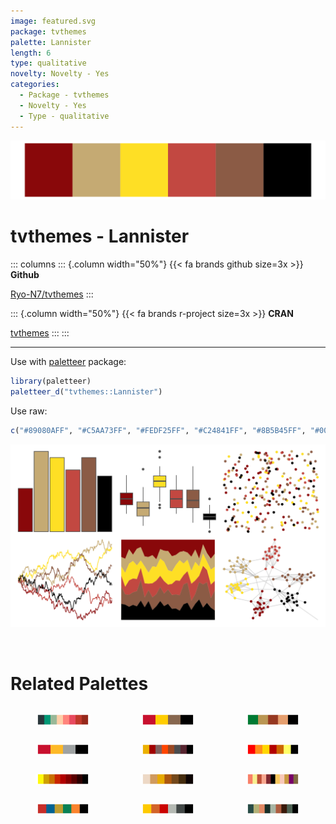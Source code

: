 ```yaml
---
image: featured.svg
package: tvthemes
palette: Lannister
length: 6
type: qualitative
novelty: Novelty - Yes
categories:
  - Package - tvthemes
  - Novelty - Yes
  - Type - qualitative
---
```


![](featured.svg)

# tvthemes - Lannister 

::: columns
::: {.column width="50%"}
{{< fa brands github size=3x >}}
**Github**

[Ryo-N7/tvthemes](https://github.com/Ryo-N7/tvthemes)
:::

::: {.column width="50%"}
{{< fa brands r-project size=3x >}}
**CRAN**

[tvthemes](https://CRAN.R-project.org/package=tvthemes)
:::
:::

<hr> 

Use with [paletteer](https://emilhvitfeldt.github.io/paletteer/) package:

```r
library(paletteer)
paletteer_d("tvthemes::Lannister")
```

Use raw:

```r
c("#89080AFF", "#C5AA73FF", "#FEDF25FF", "#C24841FF", "#8B5B45FF", "#000000FF")
``` 

![](examples.png) 

<br>

# Related Palettes

<div class="list" style="display: grid; grid-template-columns: auto auto auto;"> <figure class="figure">
<a href="../../awtools/a_palette/"> <img src="../../awtools/a_palette/featured.svg" style="width: 100%;" class="figure-img"></a>
</figure> <figure class="figure">
<a href="../../nbapalettes/hawks_90s/"> <img src="../../nbapalettes/hawks_90s/featured.svg" style="width: 100%;" class="figure-img"></a>
</figure> <figure class="figure">
<a href="../../nbapalettes/celtics2/"> <img src="../../nbapalettes/celtics2/featured.svg" style="width: 100%;" class="figure-img"></a>
</figure> <figure class="figure">
<a href="../../nbapalettes/hawks/"> <img src="../../nbapalettes/hawks/featured.svg" style="width: 100%;" class="figure-img"></a>
</figure> <figure class="figure">
<a href="../../tvthemes/FireNation/"> <img src="../../tvthemes/FireNation/featured.svg" style="width: 100%;" class="figure-img"></a>
</figure> <figure class="figure">
<a href="../../tvthemes/Stannis/"> <img src="../../tvthemes/Stannis/featured.svg" style="width: 100%;" class="figure-img"></a>
</figure> <figure class="figure">
<a href="../../trekcolors/klingon/"> <img src="../../trekcolors/klingon/featured.svg" style="width: 100%;" class="figure-img"></a>
</figure> <figure class="figure">
<a href="../../feathers/plains_wanderer/"> <img src="../../feathers/plains_wanderer/featured.svg" style="width: 100%;" class="figure-img"></a>
</figure> <figure class="figure">
<a href="../../palettetown/skitty/"> <img src="../../palettetown/skitty/featured.svg" style="width: 100%;" class="figure-img"></a>
</figure> <figure class="figure">
<a href="../../ggthemes/wsj_colors6/"> <img src="../../ggthemes/wsj_colors6/featured.svg" style="width: 100%;" class="figure-img"></a>
</figure> <figure class="figure">
<a href="../../feathers/spotted_pardalote/"> <img src="../../feathers/spotted_pardalote/featured.svg" style="width: 100%;" class="figure-img"></a>
</figure> <figure class="figure">
<a href="../../peRReo/aventura/"> <img src="../../peRReo/aventura/featured.svg" style="width: 100%;" class="figure-img"></a>
</figure> 
</div>
